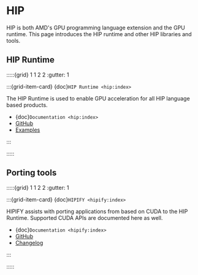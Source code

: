 # HIP

HIP is both AMD's GPU programming language extension and the GPU runtime. This
page introduces the HIP runtime and other HIP libraries and tools.

## HIP Runtime

:::::{grid} 1 1 2 2
:gutter: 1

:::{grid-item-card} {doc}`HIP Runtime <hip:index>`

The HIP Runtime is used to enable GPU acceleration for all HIP language based
products.

* {doc}`Documentation <hip:index>`
* [GitHub](https://github.com/ROCm-Developer-Tools/HIP)
* [Examples](https://github.com/amd/rocm-examples/tree/develop/HIP-Basic)

:::

:::::

## Porting tools

:::::{grid} 1 1 2 2
:gutter: 1

:::{grid-item-card} {doc}`HIPIFY <hipify:index>`

HIPIFY assists with porting applications from based on CUDA to the HIP Runtime.
Supported CUDA APIs are documented here as well.

* {doc}`Documentation <hipify:index>`
* [GitHub](https://github.com/ROCm-Developer-Tools/HIPIFY/)
* [Changelog](https://github.com/ROCm-Developer-Tools/HIPIFY/blob/amd-staging/CHANGELOG.md)

:::

:::::
